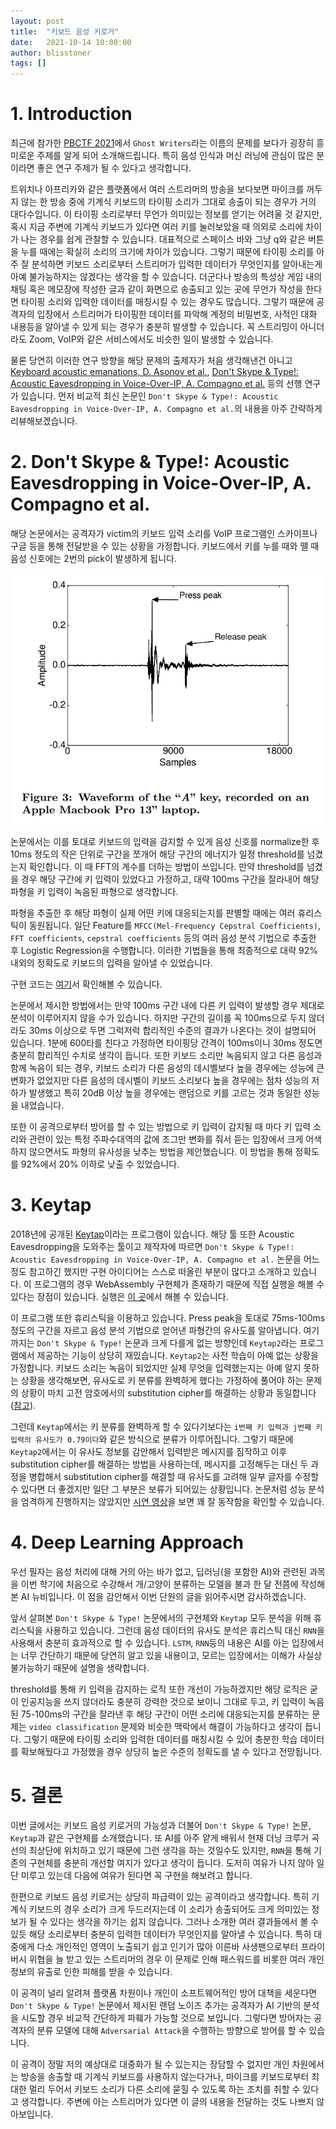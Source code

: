 ```yaml
---
layout: post
title:  "키보드 음성 키로거"
date:   2021-10-14 10:00:00
author: blisstoner
tags: []
---
```


# 1. Introduction

최근에 참가한 [PBCTF 2021](https://ctf.perfect.blue/)에서 `Ghost Writers`라는 이름의 문제를 보다가 굉장히 흥미로운 주제를 알게 되어 소개해드립니다. 특히 음성 인식과 머신 러닝에 관심이 많은 분이라면 좋은 연구 주제가 될 수 있다고 생각합니다.

트위치나 아프리카와 같은 플랫폼에서 여러 스트리머의 방송을 보다보면 마이크를 꺼두지 않는 한 방송 중에 기계식 키보드의 타이핑 소리가 그대로 송출이 되는 경우가 거의 대다수입니다. 이 타이핑 소리로부터 무언가 의미있는 정보를 얻기는 어려울 것 같지만, 혹시 지금 주변에 기계식 키보드가 있다면 여러 키를 눌러보았을 때 의외로 소리에 차이가 나는 경우를 쉽게 관찰할 수 있습니다. 대표적으로 스페이스 바와 그냥 q와 같은 버튼을 누를 때에는 확실히 소리의 크기에 차이가 있습니다. 그렇기 때문에 타이핑 소리를 아주 잘 분석하면 키보드 소리로부터 스트리머가 입력한 데이터가 무엇인지를 알아내는게 아예 불가능하지는 않겠다는 생각을 할 수 있습니다. 더군다나 방송의 특성상 게임 내의 채팅 혹은 메모장에 작성한 글과 같이 화면으로 송출되고 있는 곳에 무언가 작성을 한다면 타이핑 소리와 입력한 데이터를 매칭시킬 수 있는 경우도 많습니다. 그렇기 때문에 공격자의 입장에서 스트리머가 타이핑한 데이터를 파악해 계정의 비밀번호, 사적인 대화 내용등을 알아낼 수 있게 되는 경우가 충분히 발생할 수 있습니다. 꼭 스트리밍이 아니더라도 Zoom, VoIP와 같은 서비스에서도 비슷한 일이 발생할 수 있습니다.

물론 당연히 이러한 연구 방향을 해당 문제의 출제자가 처음 생각해낸건 아니고 [Keyboard acoustic emanations, D. Asonov et al.](https://ieeexplore.ieee.org/abstract/document/1301311?casa_token=WMOuY7HqMnIAAAAA:F8FUf5C5zCHrcU8oANqhn4aw_i-Wjarn5hwUPyjO6yhOJ6YmIGXSWCPPQjpbhACj0iVIxkqZ_5w), [Don't Skype & Type!: Acoustic Eavesdropping in Voice-Over-IP, A. Compagno et al.](https://dl.acm.org/doi/abs/10.1145/3052973.3053005) 등의 선행 연구가 있습니다. 먼저 비교적 최신 논문인 `Don't Skype & Type!: Acoustic Eavesdropping in Voice-Over-IP, A. Compagno et al.`의 내용을 아주 간략하게 리뷰해보겠습니다.

# 2. Don't Skype & Type!: Acoustic Eavesdropping in Voice-Over-IP, A. Compagno et al.

해당 논문에서는 공격자가 victim의 키보드 입력 소리를 VoIP 프로그램인 스카이프나 구글 등을 통해 전달받을 수 있는 상황을 가정합니다. 키보드에서 키를 누를 때와 뗄 때 음성 신호에는 2번의 pick이 발생하게 됩니다.

![](/assets/images/keyboard-keylogger/1.png)

논문에서는 이를 토대로 키보드의 입력을 감지할 수 있게 음성 신호를 normalize한 후 10ms 정도의 작은 단위로 구간을 쪼개어 해당 구간의 에너지가 일정 threshold를 넘겼는지 확인합니다. 이 때 FFT의 계수를 더하는 방법이 쓰입니다. 만약 threshold를 넘겼을 경우 해당 구간에 키 입력이 있었다고 가정하고, 대략 100ms 구간을 잘라내어 해당 파형을 키 입력이 녹음된 파형으로 생각합니다.

파형을 추출한 후 해당 파형이 실제 어떤 키에 대응되는지를 판별할 때에는 여러 휴리스틱이 동원됩니다. 일단 Feature를 `MFCC(Mel-Frequency Cepstral Coefficients)`, `FFT coefficients`, `cepstral coefficients` 등의 여러 음성 분석 기법으로 추출한 후 Logistic Regression을 수행합니다. 이러한 기법들을 통해 최종적으로 대략 92% 내외의 정확도로 키보드의 입력을 알아낼 수 있었습니다.

구현 코드는 [여기](https://github.com/SPRITZ-Research-Group/Skype-Type)서 확인해볼 수 있습니다.

논문에서 제시한 방법에서는 만약 100ms 구간 내에 다른 키 입력이 발생할 경우 제대로 분석이 이루어지지 않을 수가 있습니다. 하지만 구간의 길이를 꼭 100ms으로 두지 않더라도 30ms 이상으로 두면 그럭저럭 합리적인 수준의 결과가 나온다는 것이 설명되어 있습니다. 1분에 600타를 친다고 가정하면 타이핑당 간격이 100ms이니 30ms 정도면 충분히 합리적인 수치로 생각이 듭니다. 또한 키보드 소리만 녹음되지 않고 다른 음성과 함께 녹음이 되는 경우, 키보드 소리가 다른 음성의 데시벨보다 높을 경우에는 성능에 큰 변화가 없었지만 다른 음성의 데시벨이 키보드 소리보다 높을 경우에는 점차 성능의 저하가 발생했고 특히 20dB 이상 높을 경우에는 랜덤으로 키를 고르는 것과 동일한 성능을 내었습니다.

또한 이 공격으로부터 방어를 할 수 있는 방법으로 키 입력이 감지될 때 마다 키 입력 소리와 관련이 있는 특정 주파수대역의 값에 조그만 변화를 줘서 듣는 입장에서 크게 어색하지 않으면서도 파형의 유사성을 낮추는 방법을 제안했습니다. 이 방법을 통해 정확도를 92%에서 20% 이하로 낮출 수 있었습니다.

# 3. Keytap

2018년에 공개된 [Keytap](https://ggerganov.github.io/jekyll/update/2018/11/30/keytap-description-and-thoughts.html)이라는 프로그램이 있습니다. 해당 툴 또한 Acoustic Eavesdropping을 도와주는 툴이고 제작자에 따르면 `Don't Skype & Type!: Acoustic Eavesdropping in Voice-Over-IP, A. Compagno et al.` 논문을 어느 정도 참고하긴 했지만 구현 아이디어는 스스로 떠올린 부분이 많다고 소개하고 있습니다. 이 프로그램의 경우 WebAssembly 구현체가 존재하기 때문에 직접 실행을 해볼 수 있다는 장점이 있습니다. 실행은 [이 곳](https://ggerganov.github.io/keytap)에서 해볼 수 있습니다.

이 프로그램 또한 휴리스틱을 이용하고 있습니다. Press peak을 토대로 75ms-100ms 정도의 구간을 자르고 음성 분석 기법으로 얻어낸 파형간의 유사도를 알아냅니다. 여기까지는 `Don't Skype & Type!` 논문과 크게 다를게 없는 방향인데 `Keytap2`라는 프로그램에서 제공하는 기능이 상당히 재밌습니다. `Keytap2`는 사전 학습이 아예 없는 상황을 가정합니다. 키보드 소리는 녹음이 되었지만 실제 무엇을 입력했는지는 아예 알지 못하는 상황을 생각해보면, 유사도로 키 분류를 완벽하게 했다는 가정하에 풀어야 하는 문제의 상황이 마치 고전 암호에서의 substitution cipher를 해결하는 상황과 동일합니다([참고](http://www.secmem.org/blog/2019/01/07/%EA%B3%A0%EC%A0%84-%EC%95%94%ED%98%B8%EC%9D%98-%EA%B3%B5%EA%B2%A9-%EA%B8%B0%EB%B2%95/)).

그런데 `Keytap`에서는 키 분류를 완벽하게 할 수 있다기보다는 `i번째 키 입력과 j번째 키 입력의 유사도가 0.79이다`와 같은 방식으로 분류가 이루어집니다. 그렇기 때문에 `Keytap2`에서는 이 유사도 정보를 감안해서 입력받은 메시지를 짐작하고 이후 substitution cipher를 해결하는 방법을 사용하는데, 메시지를 고정해두는 대신 두 과정을 병합해서 substitution cipher를 해결할 때 유사도를 고려해 일부 글자를 수정할 수 있다면 더 좋겠지만 일단 그 부분은 보류가 되어있는 상황입니다. 논문처럼 성능 분석을 엄격하게 진행하지는 않았지만 [시연 영상](https://www.youtube.com/watch?v=2OjzI9m7W10)을 보면 꽤 잘 동작함을 확인할 수 있습니다.

# 4. Deep Learning Approach

우선 필자는 음성 처리에 대해 거의 아는 바가 없고, 딥러닝(을 포함한 AI)와 관련된 과목을 이번 학기에 처음으로 수강해서 개/고양이 분류하는 모델을 불과 한 달 전쯤에 작성해본 AI 뉴비입니다. 이 점을 감안해서 이번 단원의 글을 읽어주시면 감사하겠습니다.

앞서 살펴본 `Don't Skype & Type!` 논문에서의 구현체와 `Keytap` 모두 분석을 위해 휴리스틱을 사용하고 있습니다. 그런데 음성 데이터의 유사도 분석은 휴리스틱 대신 `RNN`을 사용해서 충분히 효과적으로 할 수 있습니다. `LSTM`, `RNN`등의 내용은 AI를 아는 입장에서는 너무 간단하기 때문에 당연히 알고 있을 내용이고, 모르는 입장에서는 이해가 사실상 불가능하기 때문에 설명을 생략합니다.

threshold를 통해 키 입력을 감지하는 로직 또한 개선이 가능하겠지만 해당 로직은 굳이 인공지능을 쓰지 않더라도 충분히 강력한 것으로 보이니 그대로 두고, 키 입력이 녹음된 75-100ms의 구간을 잘라낸 후 해당 구간이 어떤 소리에 대응되는지를 분류하는 문제는  `video classification` 문제와 비슷한 맥락에서 해결이 가능하다고 생각이 듭니다. 그렇기 때문에 타이핑 소리와 입력한 데이터를 매칭시킬 수 있어 충분한 학습 데이터를 확보해뒀다고 가정했을 경우 상당히 높은 수준의 정확도를 낼 수 있다고 전망됩니다.

# 5. 결론

이번 글에서는 키보드 음성 키로거의 가능성과 더불어 `Don't Skype & Type!` 논문, `Keytap`과 같은 구현체를 소개했습니다. 또 AI를 아주 얕게 배워서 현재 더닝 크루거 곡선의 최상단에 위치하고 있기 때문에 그런 생각을 하는 것일수도 있지만, `RNN`을 통해 기존의 구현체를 충분히 개선할 여지가 있다고 생각이 듭니다. 도저히 여유가 나지 않아 일단 미루고 있는데 다음에 여유가 된다면 꼭 구현을 해보려고 합니다.

한편으로 키보드 음성 키로거는 상당히 파급력이 있는 공격이라고 생각합니다. 특히 기계식 키보드의 경우 소리가 크게 두드러지는데 이 소리가 송출되어도 크게 의미있는 정보가 될 수 있다는 생각을 하기는 쉽지 않습니다. 그러나 소개한 여러 결과들에서 볼 수 있듯 해당 소리로부터 충분히 입력한 데이터가 무엇인지를 알아낼 수 있습니다. 특히 대중에게 다소 개인적인 영역이 노출되기 쉽고 인기가 많아 이른바 사생팬으로부터 프라이버시 위협을 늘 받고 있는 스트리머의 경우 이 문제로 인해 패스워드를 비롯한 여러 개인 정보의 유출로 인한 피해를 받을 수 있습니다.

이 공격이 널리 알려져 플랫폼 차원이나 개인이 소프트웨어적인 방어 대책을 세운다면 `Don't Skype & Type!` 논문에서 제시된 랜덤 노이즈 추가는 공격자가 AI 기반의 분석을 시도할 경우 비교적 간단하게 파훼가 가능할 것으로 보입니다. 그렇다면 방어자는 공격자의 분류 모델에 대해 `Adversarial Attack`을 수행하는 방향으로 방어를 할 수 있습니다.

이 공격이 정말 저의 예상대로 대중화가 될 수 있는지는 장담할 수 없지만 개인 차원에서는 방송을 송출할 때 기계식 키보드를 사용하지 않는다거나, 마이크를 키보드로부터 최대한 멀리 두어서 키보드 소리가 다른 소리에 묻힐 수 있도록 하는 조치를 취할 수 있다고 생각합니다. 주변에 아는 스트리머가 있다면 이 글의 내용을 전달하는 것도 나쁘지 않아보입니다.
